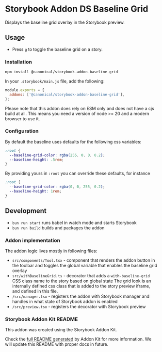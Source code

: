 # Storybook Addon DS Baseline Grid

Displays the baseline grid overlay in the Storybook preview.

## Usage 

- Press `g` to toggle the baseline grid on a story.

### Installation

```bash
npm install @canonical/storybook-addon-baseline-grid
```

In your `.storybook/main.js` file, add the following:

```js
module.exports = {
  addons: ['@canonical/storybook-addon-baseline-grid'],
};
```

Please note that this addon does rely on ESM only and does not have a cjs build at all. This means you need a version of node >= 20 and a modern browser to use it.

### Configuration

By default the baseline uses defaults for the following css variables:

```css
:root {
  --baseline-grid-color: rgba(255, 0, 0, 0.2);
  --baseline-height: .5rem;
}
```

By providing yours in `:root` you can override these defaults, for instance 

```css
:root {
  --baseline-grid-color: rgba(0, 0, 255, 0.2);
  --baseline-height: 1rem;
}
```

## Development

- `bun run start` runs babel in watch mode and starts Storybook
- `bun run build` builds and packages the addon

### Addon implementation

The addon logic lives mostly in following files:

- `src/components/Tool.tsx` - component that renders the addon button in the toolbar and toggles the global variable that enables the baseline grid overlay
- `src/withBaselineGrid.ts` - decorator that adds a `with-baseline-grid` CSS class name to the story based on global state The grid look is an internally defined css class that is added to the story preview iframe, and defined in this file.
- `/src/manager.tsx` - registers the addon with Storybook manager and handles in what state of Storybook addon is enabled
- `/src/preview.tsx` - registers the decorator with Storybook preview

### Storybook Addon Kit README

This addon was created using the Storybook Addon Kit.

Check the [full README generated](ADDON_KIT_README.md) by Addon Kit for more information. We will update this README with proper docs in future.
